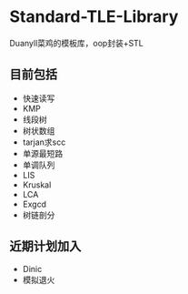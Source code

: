 # Standard-TLE-Library

Duanyll菜鸡的模板库，oop封装+STL

## 目前包括

- 快速读写
- KMP
- 线段树
- 树状数组
- tarjan求scc
- 单源最短路
- 单调队列
- LIS
- Kruskal
- LCA
- Exgcd
- 树链剖分

## 近期计划加入

- Dinic
- 模拟退火